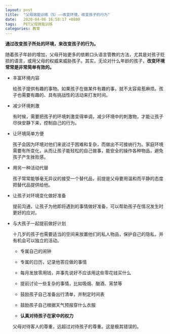 ```yaml
---
layout: post
title:  "父母效能训练（5）——改变环境，改变孩子的行为"
date:   2020-04-06 16:58:17 +0800
tags:   PET父母效能训练
categories: 教育
---
```


**通过改变孩子所处的环境，来改变孩子的行为。**

随着孩子年龄的增加，父母开始更多的依赖口头语言管教的方法，尤其是对孩子贬损的语言，或用父母的权威来威胁孩子。其实，无论对什么年龄的孩子，**改变环境常常是非常简单有效的。**

+ 丰富环境内容
  
  给孩子提供有趣的事物。如果孩子在做某件有趣的事，就不太容易惹麻烦。孩子也需要有趣的、具有挑战性的活动来打发时间。

+ 减少环境刺激

  有时候，需要把孩子的环境刺激变得单调，减少环境中的刺激物，才能让孩子尽快安静下来，控制自己的行为。

+ 让环境简单方便

  孩子会因为环境对他们来说过于困难和复杂，而做出不可接纳行为。家庭环境需要有所变化，从而让孩子能轻松的自己做事，能安全的操作各种物品，避免孩子产生挫败感。

+ 用另一种活动代替

  孩子常常能够毫无异议的接受一个替代品，前提是父母要用温和而平静的态度把替代品提供给他。

+ 让孩子对环境变化做好准备

  提前沟通，让孩子为他即将遇到的事情做好准备，可以帮助孩子在情况发生时更好的应对。

+ 与大孩子一起提前做好计划

  十几岁的孩子也需要适当的空间来放置他们的私人物品，保护自己的隐私，并有机会可以独立的活动。
  
  + 专属自己的闹钟
  + 专属的日历，记录他答应做的事情
  + 每月发放零用钱，并事先说好不应该用这些零花钱买什么
  + 提前讨论一些复杂的事情，比如吸烟、酗酒、宵禁等
  + 鼓励孩子自己准备出行清单，并制定时间表
  + 鼓励孩子自己根据天气预报穿什么衣服

  + **认真对待孩子在家中的权力**

  父母对待客人的尊重，远超过对待孩子的尊重。这是极其错误的。